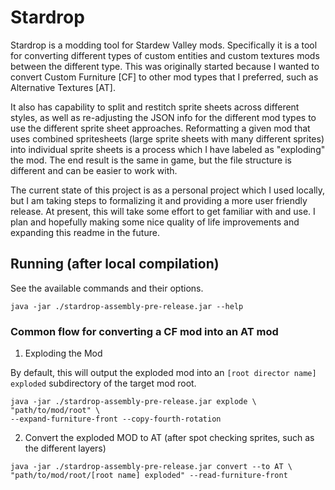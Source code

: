 # Stardrop

Stardrop is a modding tool for Stardew Valley mods. Specifically it is a tool for converting different types of custom
entities and custom textures mods between the different type. This was originally started because I wanted to convert
Custom Furniture [CF] to other mod types that I preferred, such as Alternative Textures [AT].

It also has capability to split and restitch sprite sheets across different styles, as well as re-adjusting the JSON
info for the different mod types to use the different sprite sheet approaches. Reformatting a given mod that uses
combined spritesheets (large sprite sheets with many different sprites) into individual sprite sheets is a process which
I have labeled as "exploding" the mod. The end result is the same in game, but the file structure is different and can
be easier to work with.

The current state of this project is as a personal project which I used locally, but I am taking steps to formalizing it
and providing a more user friendly release. At present, this will take some effort to get familiar with and use. I plan
and hopefully making some nice quality of life improvements and expanding this readme in the future.

## Running (after local compilation)

See the available commands and their options.

```
java -jar ./stardrop-assembly-pre-release.jar --help
```

### Common flow for converting a CF mod into an AT mod

1. Exploding the Mod

By default, this will output the exploded mod into an `[root director name] exploded` subdirectory of the target mod
root.

```
java -jar ./stardrop-assembly-pre-release.jar explode \
"path/to/mod/root" \
--expand-furniture-front --copy-fourth-rotation
```

2. Convert the exploded MOD to AT (after spot checking sprites, such as the different layers)

```
java -jar ./stardrop-assembly-pre-release.jar convert --to AT \
"path/to/mod/root/[root name] exploded" --read-furniture-front
```
